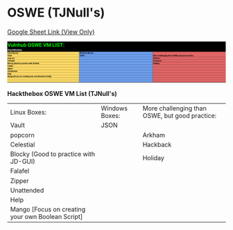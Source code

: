 # OSWE \(TJNull's\)

[Google Sheet Link \(View Only\)](https://docs.google.com/spreadsheets/d/1U608Zw_ue_tBMxNZKddSpkgq-rkAv2xGvpdOFZgiSYc/edit?usp=sharing)

![](../../.gitbook/assets/image%20%286%29.png)



**Hackthebox OSWE VM List \(TJNull's\)**

|  |  |  |
| :--- | :--- | :--- |
| Linux Boxes: | Windows Boxes: | More challenging than OSWE, but good practice: |
| Vault | JSON |  |
| popcorn |  | Arkham |
| Celestial |  | Hackback |
| Blocky \(Good to practice with JD-GUI\) |  | Holiday |
| Falafel |  |  |
| Zipper |  |  |
| Unattended |  |  |
| Help |  |  |
| Mango \[Focus on creating your own Boolean Script\] |  |  |

